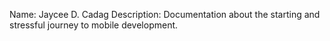Name: Jaycee D. Cadag
Description:
Documentation about the starting and stressful journey to mobile development.
